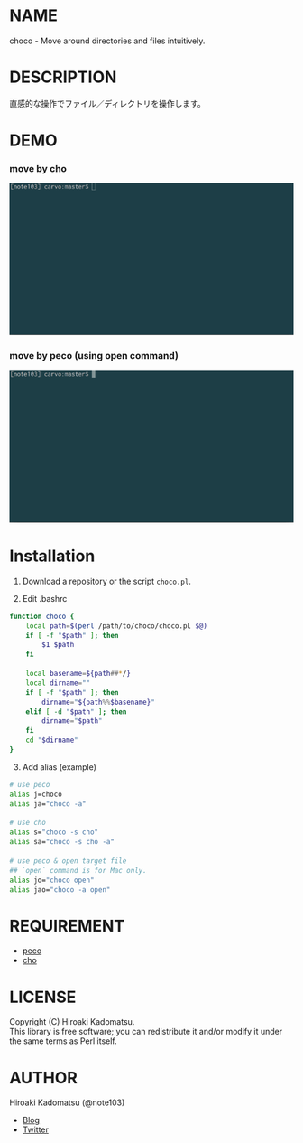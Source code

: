 # NAME

choco - Move around directories and files intuitively.

# DESCRIPTION

直感的な操作でファイル／ディレクトリを操作します。

# DEMO

### move by cho
![choco_cho](./demo/choco_cho.gif)

### move by peco (using open command)
![choco_peco](./demo/choco_peco_open.gif)

# Installation

1) Download a repository or the script `choco.pl`.

2) Edit .bashrc

```bash
function choco {
    local path=$(perl /path/to/choco/choco.pl $@)
    if [ -f "$path" ]; then
        $1 $path
    fi

    local basename=${path##*/}
    local dirname=""
    if [ -f "$path" ]; then
        dirname="${path%%$basename}"
    elif [ -d "$path" ]; then
        dirname="$path"
    fi
    cd "$dirname"
}
```

3) Add alias (example)

```bash
# use peco
alias j=choco
alias ja="choco -a"

# use cho
alias s="choco -s cho"
alias sa="choco -s cho -a"

# use peco & open target file
## `open` command is for Mac only.
alias jo="choco open"
alias jao="choco -a open"
```

# REQUIREMENT

- [peco](https://github.com/peco/peco)
- [cho](https://github.com/mattn/cho)

# LICENSE

Copyright (C) Hiroaki Kadomatsu.  
This library is free software; you can redistribute it and/or modify it under the same terms as Perl itself.

# AUTHOR

Hiroaki Kadomatsu (@note103)

- [Blog](http://note103.hateblo.jp/)
- [Twitter](https://twitter.com/note103)

